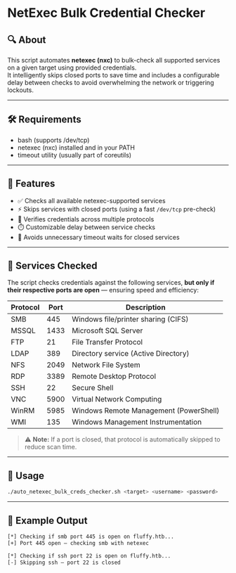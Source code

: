# NetExec Bulk Credential Checker

## 🔍 About

This script automates **netexec (nxc)** to bulk-check all supported services on a given target using provided credentials.  
It intelligently skips closed ports to save time and includes a configurable delay between checks to avoid overwhelming the network or triggering lockouts.

---

## 🛠️ Requirements
- bash (supports /dev/tcp)
- netexec (nxc) installed and in your PATH
- timeout utility (usually part of coreutils)

---

## 🎯 Features

- ✅ Checks all available netexec-supported services
- ⚡ Skips services with closed ports (using a fast `/dev/tcp` pre-check)
- 🧪 Verifies credentials across multiple protocols
- ⏱️ Customizable delay between service checks
- 🚫 Avoids unnecessary timeout waits for closed services

---

## 🔐 Services Checked

The script checks credentials against the following services, **but only if their respective ports are open** — ensuring speed and efficiency:

| Protocol | Port | Description                              |
|----------|------|------------------------------------------|
| SMB      |  445 | Windows file/printer sharing (CIFS)      |
| MSSQL    | 1433 | Microsoft SQL Server                     |
| FTP      |   21 | File Transfer Protocol                   |
| LDAP     |  389 | Directory service (Active Directory)     |
| NFS      | 2049 | Network File System                      |
| RDP      | 3389 | Remote Desktop Protocol                  |
| SSH      |   22 | Secure Shell                             |
| VNC      | 5900 | Virtual Network Computing                |
| WinRM    | 5985 | Windows Remote Management (PowerShell)   |
| WMI      |  135 | Windows Management Instrumentation       |

> ⚠️ **Note:** If a port is closed, that protocol is automatically skipped to reduce scan time.

---

## 🧾 Usage

```bash
./auto_netexec_bulk_creds_checker.sh <target> <username> <password>
```
---

## 📂 Example Output

```bash
[*] Checking if smb port 445 is open on fluffy.htb...
[+] Port 445 open — checking smb with netexec

[*] Checking if ssh port 22 is open on fluffy.htb...
[-] Skipping ssh — port 22 is closed
```
